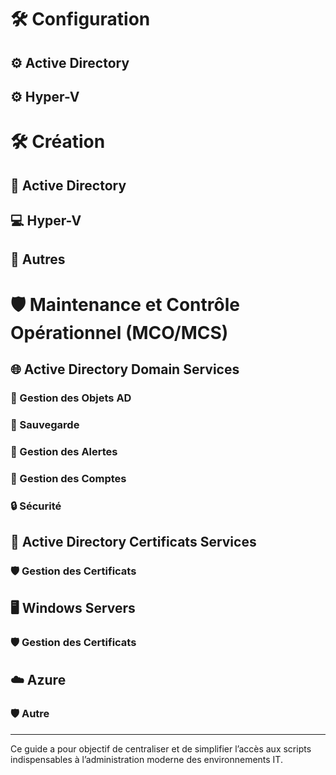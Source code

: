 


# 🛠️ Configuration

## ⚙️ Active Directory

## ⚙️ Hyper-V




# 🛠️ Création

## 🏢 Active Directory


## 💻 Hyper-V


## 📂 Autres




# 🛡️ Maintenance et Contrôle Opérationnel (MCO/MCS)

## 🌐 Active Directory Domain Services

### 🔑 Gestion des Objets AD

### 💾 Sauvegarde

### 🚨 Gestion des Alertes

### 👤 Gestion des Comptes

### 🔒 Sécurité

## 🏢 Active Directory Certificats Services

### 🛡️ Gestion des Certificats

## 🖥️ Windows Servers

### 🛡️ Gestion des Certificats

## ☁️ Azure

### 🛡️ Autre

---

Ce guide a pour objectif de centraliser et de simplifier l’accès aux scripts indispensables à l’administration moderne des environnements IT.







